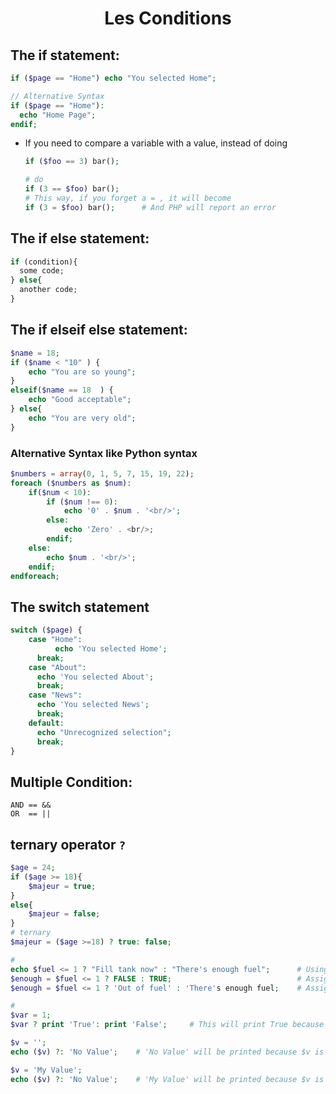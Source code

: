 # <center>Les Conditions</center>

## The if statement: 

```php
if ($page == "Home") echo "You selected Home";

// Alternative Syntax
if ($page == "Home"):
  echo "Home Page";
endif;
```

* If you need to compare a variable with a value, instead of doing

  ```php
  if ($foo == 3) bar();

  # do
  if (3 == $foo) bar(); 
  # This way, if you forget a = , it will become
  if (3 = $foo) bar();      # And PHP will report an error
  ```

## The if else statement: 

```php
if (condition){
  some code;
} else{
  another code;
}
```

## The if elseif else statement: 

```php
$name = 18;
if ($name < "10" ) {
	echo "You are so young";
}
elseif($name == 18  ) {
    echo "Good acceptable";
} else{
    echo "You are very old";
}
```

### Alternative Syntax like Python syntax

```php
$numbers = array(0, 1, 5, 7, 15, 19, 22);
foreach ($numbers as $num):
    if($num < 10):
        if ($num !== 0):
            echo '0' . $num . '<br/>';
        else:
            echo 'Zero' . <br/>;
        endif;
    else:
        echo $num . '<br/>';
    endif;
endforeach;
```

## The switch statement

```php
switch ($page) {
	case "Home":
		  echo 'You selected Home';
      break;
	case "About":
      echo 'You selected About';
      break;
	case "News":
      echo 'You selected News';
      break;
	default:
      echo "Unrecognized selection";
      break;
}
```

## Multiple Condition:

```
AND == &&
OR  == ||
```

## ternary operator `?`

```php
$age = 24;
if ($age >= 18){
	$majeur = true;
}
else{
	$majeur = false;
}
# ternary
$majeur = ($age >=18) ? true: false;

#
echo $fuel <= 1 ? "Fill tank now" : "There's enough fuel";      # Using echo
$enough = $fuel <= 1 ? FALSE : TRUE;                            # Assign result to a variable
$enough = $fuel <= 1 ? 'Out of fuel' : 'There's enough fuel;    # Assign result to a variable

#
$var = 1;
$var ? print 'True': print 'False';     # This will print True because $var evaluated as True

$v = '';
echo ($v) ?: 'No Value';    # 'No Value' will be printed because $v is evaluated False

$v = 'My Value';
echo ($v) ?: 'No Value';    # 'My Value' will be printed because $v is evaluated True
```
